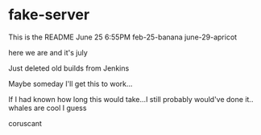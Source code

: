 # fake-server
This is the README
June 25 6:55PM
feb-25-banana
june-29-apricot
 
 
 
 
 
 
 
here we are and it's july

Just deleted old builds from Jenkins

Maybe someday I'll get this to work...

If I had known how long this would take...I still probably would've done it..
whales are cool I guess

coruscant
